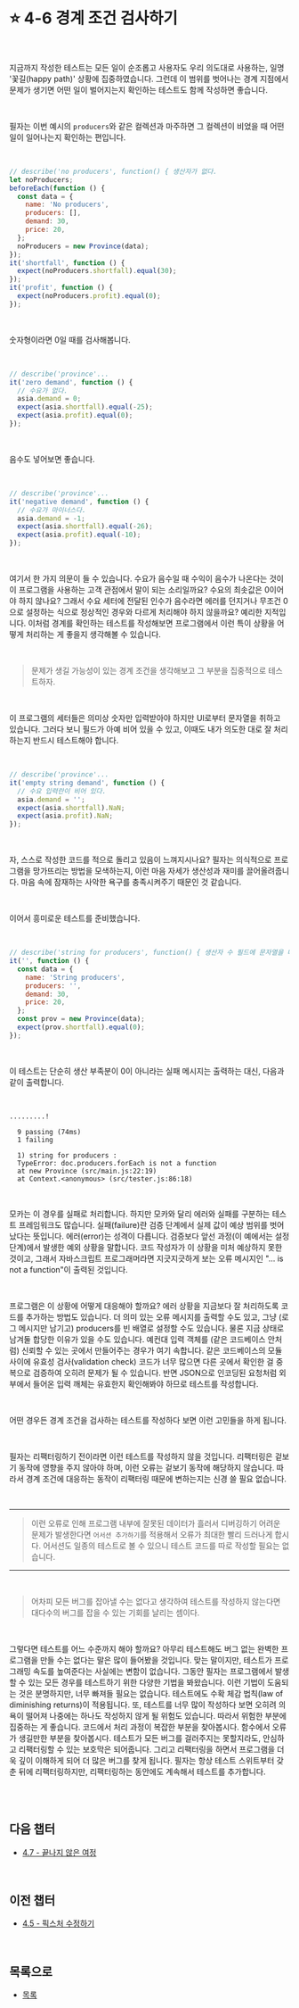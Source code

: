 # :star: 4-6 경계 조건 검사하기

<br>

지금까지 작성한 테스트는 모든 일이 순조롭고 사용자도 우리 의도대로 사용하는, 일명 '꽃길(happy path)' 상황에 집중하였습니다. 그런데 이 범위를 벗어나는 경계 지점에서 문제가 생기면 어떤 일이 벌어지는지 확인하는 테스트도 함께 작성하면 좋습니다.

<br>

필자는 이번 예시의 `producers`와 같은 컬렉션과 마주하면 그 컬렉션이 비었을 때 어떤 일이 일어나는지 확인하는 편입니다.

<br>

```js
// describe('no producers', function() { 생산자가 없다.
let noProducers;
beforeEach(function () {
  const data = {
    name: 'No producers',
    producers: [],
    demand: 30,
    price: 20,
  };
  noProducers = new Province(data);
});
it('shortfall', function () {
  expect(noProducers.shortfall).equal(30);
});
it('profit', function () {
  expect(noProducers.profit).equal(0);
});
```

<br>

숫자형이라면 0일 때를 검사해봅니다.

<br>

```js
// describe('province'...
it('zero demand', function () {
  // 수요가 없다.
  asia.demand = 0;
  expect(asia.shortfall).equal(-25);
  expect(asia.profit).equal(0);
});
```

<br>

음수도 넣어보면 좋습니다.

<br>

```js
// describe('province'...
it('negative demand', function () {
  // 수요가 마이너스다.
  asia.demand = -1;
  expect(asia.shortfall).equal(-26);
  expect(asia.profit).equal(-10);
});
```

<br>

여기서 한 가지 의문이 들 수 있습니다. 수요가 음수일 때 수익이 음수가 나온다는 것이 이 프로그램을 사용하는 고객 관점에서 말이 되는 소리일까요? 수요의 최솟값은 0이어야 하지 않나요? 그래서 수요 세터에 전달된 인수가 음수라면 에러를 던지거나 무조건 0으로 설정하는 식으로 정상적인 경우와 다르게 처리해야 하지 않을까요? 예리한 지적입니다. 이처럼 경계를 확인하는 테스트를 작성해보면 프로그램에서 이런 특이 상황을 어떻게 처리하는 게 좋을지 생각해볼 수 있습니다.

<br>

> 문제가 생길 가능성이 있는 경계 조건을 생각해보고 그 부분을 집중적으로 테스트하자.

<br>

이 프로그램의 세터들은 의미상 숫자만 입력받아야 하지만 UI로부터 문자열을 취하고 있습니다. 그러다 보니 필드가 아예 비어 있을 수 있고, 이때도 내가 의도한 대로 잘 처리하는지 반드시 테스트해야 합니다.

<br>

```js
// describe('province'...
it('empty string demand', function () {
  // 수요 입력란이 비어 있다.
  asia.demand = '';
  expect(asia.shortfall).NaN;
  expect(asia.profit).NaN;
});
```

<br>

자, 스스로 작성한 코드를 적으로 돌리고 있음이 느껴지시나요? 필자는 의식적으로 프로그램을 망가뜨리는 방법을 모색하는지, 이런 마음 자세가 생산성과 재미를 끌어올려줍니다. 마음 속에 잠재하는 사악한 욕구를 충족시켜주기 때문인 것 같습니다.

<br>

이어서 흥미로운 테스트를 준비했습니다.

<br>

```js
// describe('string for producers', function() { 생산자 수 필드에 문자열을 대입한다.
it('', function () {
  const data = {
    name: 'String producers',
    producers: '',
    demand: 30,
    price: 20,
  };
  const prov = new Province(data);
  expect(prov.shortfall).equal(0);
});
```

<br>

이 테스트는 단순히 생산 부족분이 0이 아니라는 실패 메시지는 출력하는 대신, 다음과 같이 출력합니다.

<br>

```
.........!

  9 passing (74ms)
  1 failing

  1) string for producers :
  TypeError: doc.producers.forEach is not a function
  at new Province (src/main.js:22:19)
  at Context.<anonymous> (src/tester.js:86:18)

```

<br>

모카는 이 경우를 실패로 처리합니다. 하지만 모카와 달리 에러와 실패를 구분하는 테스트 프레임워크도 많습니다. 실패(failure)란 검증 단계에서 실제 값이 예상 범위를 벗어났다는 뜻입니다. 에러(error)는 성격이 다릅니다. 검증보다 앞선 과정(이 예에서는 설정 단계)에서 발생한 예외 상황을 말합니다. 코드 작성자가 이 상황을 미처 예상하지 못한 것이고, 그래서 자바스크립트 프로그래머라면 지긋지긋하게 보는 오류 메시지인 "... is not a function"이 출력된 것입니다.

<br>

프로그램은 이 상황에 어떻게 대응해야 할까요? 에러 상황을 지금보다 잘 처리하도록 코드를 추가하는 방법도 있습니다. 더 의미 있는 오류 메시지를 출력할 수도 있고, 그냥 (로그 메시지만 남기고) producers를 빈 배열로 설정할 수도 있습니다. 물론 지금 상태로 남겨둘 합당한 이유가 있을 수도 있습니다. 예컨대 입력 객체를 (같은 코드베이스 안처럼) 신뢰할 수 있는 곳에서 만들어주는 경우가 여기 속합니다. 같은 코드베이스의 모듈 사이에 유효성 검사(validation check) 코드가 너무 많으면 다른 곳에서 확인한 걸 중복으로 검증하여 오히려 문제가 될 수 있습니다. 반면 JSON으로 인코딩된 요청처럼 외부에서 들어온 입력 깨체는 유효한지 확인해봐야 하므로 테스트를 작성합니다.

<br>

어떤 경우든 경계 조건을 검사하는 테스트를 작성하다 보면 이런 고민들을 하게 됩니다.

<br>

필자는 리팩터링하기 전이라면 이런 테스트를 작성하지 않을 것입니다. 리팩터링은 겉보기 동작에 영향을 주지 않아야 하며, 이런 오류는 겉보기 동작에 해당하지 않습니다. 따라서 경계 조건에 대응하는 동작이 리팩터링 때문에 변하는지는 신경 쓸 필요 없습니다.

<br>

---

> 이런 오류로 인해 프로그램 내부에 잘못된 데이터가 흘러서 디버깅하기 어려운 문제가 발생한다면 `어서션 추가하기`를 적용해서 오류가 최대한 빨리 드러나게 합시다. 어서션도 일종의 테스트로 볼 수 있으니 테스트 코드를 따로 작성할 필요는 없습니다.

---

<br>

> 어차피 모든 버그를 잡아낼 수는 없다고 생각하여 테스트를 작성하지 않는다면 대다수의 버그를 잡을 수 있는 기회를 날리는 셈이다.

<br>

그렇다면 테스트를 어느 수준까지 해야 할까요? 아무리 테스트해도 버그 없는 완벽한 프로그램을 만들 수는 없다는 말은 많이 들어봤을 것입니다. 맞는 말이지만, 테스트가 프로그래밍 속도를 높여준다는 사실에는 변함이 없습니다. 그동안 필자는 프로그램에서 발생할 수 있는 모든 경우를 테스트하기 위한 다양한 기법을 봐왔습니다. 이런 기법이 도움되는 것은 분명하지만, 너무 빠져들 필요는 없습니다. 테스트에도 수확 체감 법칙(law of diminishing returns)이 적용됩니다. 또, 테스트를 너무 많이 작성하다 보면 오히려 의욕이 떨어져 나중에는 하나도 작성하지 않게 될 위험도 있습니다. 따라서 위험한 부분에 집중하는 게 좋습니다. 코드에서 처리 과정이 복잡한 부분을 찾아봅시다. 함수에서 오류가 생길만한 부분을 찾아봅시다. 테스트가 모든 버그를 걸러주지는 못할지라도, 안심하고 리팩터링할 수 있는 보호막은 되어줍니다. 그리고 리팩터링을 하면서 프로그램을 더욱 깊이 이해하게 되어 더 많은 버그를 찾게 됩니다. 필자는 항상 테스트 스위트부터 갖춘 뒤에 리팩터링하지만, 리팩터링하는 동안에도 계속해서 테스트를 추가합니다.

<br>

<br>

## 다음 챕터

- [4.7 - 끝나지 않은 여정](https://github.com/Esoolgnah/Summary_of_Refactoring_2nd_Edition/blob/main/Notes/04_테스트_구축하기/04_07_끝나지_않은_여정.md)

<br>

## 이전 챕터

- [4.5 - 픽스처 수정하기](https://github.com/Esoolgnah/Summary_of_Refactoring_2nd_Edition/blob/main/Notes/04_테스트_구축하기/04_05_픽스처_수정하기.md)

<br>

## 목록으로

- [목록](https://github.com/Esoolgnah/Summary_of_Refactoring_2nd_Edition/blob/main/Notes/04_테스트_구축하기/04_00_테스트_구축하기.md)

